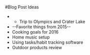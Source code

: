 #Blog Post Ideas
* * Trip to Olympics and Crater Lake
* --Favorite things from 2015--
* Cooking goals for 2016
* Home music setup
* Using tasks/habit tracking software
* Outdoor products review
